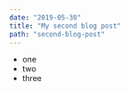 ```yaml
---
date: "2019-05-30"
title: "My second blog post"
path: "second-blog-post"
---
```


* one
* two
* three
